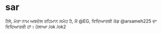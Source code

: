 # sar
ਹੈਲੋ, ਮੇਰਾ ਨਾਮ ਅਬਦੇਲ ਰਹਿਮਾਨ ਸਮੇਹ ਹੈ, ਮੈਂ @EG, ਵਿਦਿਆਰਥੀ ਕੋਡ @arsameh225 ਦਾ ਵਿਦਿਆਰਥੀ ਹਾਂ। ਹੋਲਾਆ
/ok
/ok2
